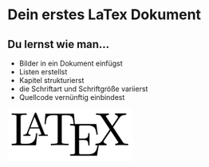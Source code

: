 # Dein erstes LaTex Dokument


## Du lernst wie man...

- Bilder in ein Dokument einfügst
- Listen erstellst
- Kapitel strukturierst
- die Schriftart und Schriftgröße variierst
- Quellcode vernünftig einbindest

<img src="latex.png" alt="latex" width="250"/>
